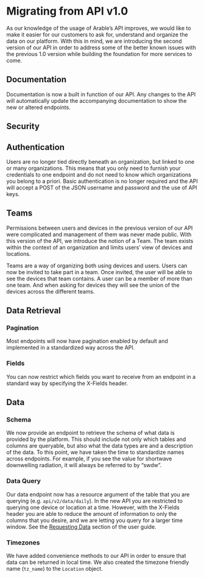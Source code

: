 # Migrating from API v1.0

As our knowledge of the usage of Arable’s API improves, we would like to make it easier for our customers to ask for, understand and organize the data on our platform. With this in mind, we are introducing the second version of our API in order to address some of the better known issues with the previous 1.0 version while building the foundation for more services to come. 

## Documentation
Documentation is now a built in function of our API. Any changes to the API will automatically update the accompanying documentation to show the new or altered endpoints.

## Security

## Authentication

Users are no longer tied directly beneath an organization, but linked to one or many organizations. This means that you only need to furnish your credentials to one endpoint and do not need to know which organizations you belong to a priori. Basic authentication is no longer required and the API will accept a POST of the JSON username and password and the use of API keys.	

## Teams

Permissions between users and devices in the previous version of our API were complicated and management of them was never made public. With this version of the API, we introduce the notion of a Team. The team exists within the context of an organization and limits users’ view of devices and locations.

Teams are a way of organizing both using devices and users. Users can now be invited to take part in a team. Once invited, the user will be able to see the devices that team contains. A user can be a member of more than one team. And when asking for devices they will see the union of the devices across the different teams.

## Data Retrieval 

### Pagination
Most endpoints will now have pagination enabled by default and implemented in a standardized way across the API.
### Fields
You can now restrict which fields you want to receive from an endpoint in a standard way by specifying the X-Fields header.
## Data
### Schema
We now provide an endpoint to retrieve the schema of what data is provided by the platform. This should include not only which tables and columns are queryable, but also what the data types are and a description of the data. To this point, we have taken the time to standardize names across endpoints. For example, if you see the value for shortwave downwelling radiation, it will always be referred to by “swdw”.
### Data Query
Our data endpoint now has a resource argument of the table that you are querying (e.g. `api/v2/data/daily`).  In the new API you are restricted to querying one device or location at a time. However, with the X-Fields header you are able to reduce the amount of information to only the columns that you desire, and we are letting you query for a larger time window. See the [Requesting Data](/guide/data.html#requesting-data) section of the user guide. 
### Timezones
We have added convenience methods to our API in order to ensure that data can be returned in local time. We also created the timezone friendly name (`tz_name`) to the `Location` object. 
